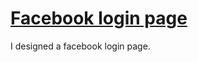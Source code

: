 # [Facebook login page](https://suny-shaikh.github.io/facebook-login-page/)
I designed a facebook login page.
